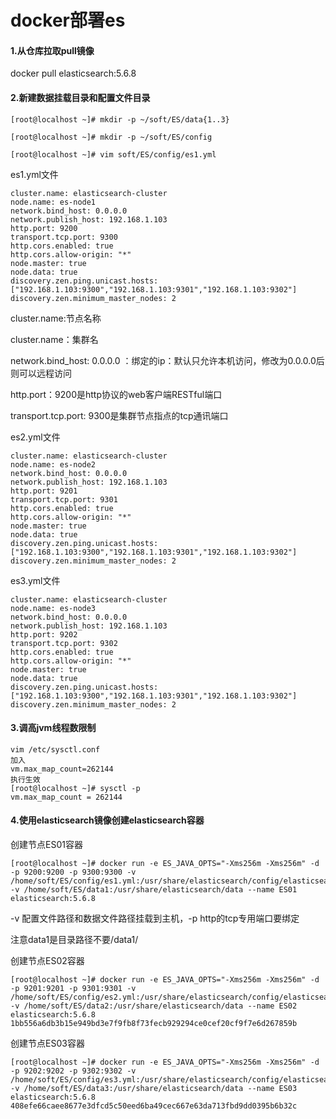 # docker部署es

#### 1.从仓库拉取pull镜像

docker pull elasticsearch:5.6.8

#### 2.新建数据挂载目录和配置文件目录

```
[root@localhost ~]# mkdir -p ~/soft/ES/data{1..3}

[root@localhost ~]# mkdir -p ~/soft/ES/config

[root@localhost ~]# vim soft/ES/config/es1.yml
```

es1.yml文件

```
cluster.name: elasticsearch-cluster
node.name: es-node1
network.bind_host: 0.0.0.0
network.publish_host: 192.168.1.103
http.port: 9200
transport.tcp.port: 9300
http.cors.enabled: true
http.cors.allow-origin: "*"
node.master: true
node.data: true
discovery.zen.ping.unicast.hosts: ["192.168.1.103:9300","192.168.1.103:9301","192.168.1.103:9302"]
discovery.zen.minimum_master_nodes: 2
```

cluster.name:节点名称

cluster.name：集群名

network.bind_host: 0.0.0.0 ：绑定的ip：默认只允许本机访问，修改为0.0.0.0后则可以远程访问

http.port：9200是http协议的web客户端RESTful端口

transport.tcp.port: 9300是集群节点指点的tcp通讯端口



es2.yml文件

```
cluster.name: elasticsearch-cluster
node.name: es-node2
network.bind_host: 0.0.0.0
network.publish_host: 192.168.1.103
http.port: 9201
transport.tcp.port: 9301
http.cors.enabled: true
http.cors.allow-origin: "*"
node.master: true
node.data: true
discovery.zen.ping.unicast.hosts: ["192.168.1.103:9300","192.168.1.103:9301","192.168.1.103:9302"]
discovery.zen.minimum_master_nodes: 2
```



es3.yml文件

```
cluster.name: elasticsearch-cluster
node.name: es-node3
network.bind_host: 0.0.0.0
network.publish_host: 192.168.1.103
http.port: 9202
transport.tcp.port: 9302
http.cors.enabled: true
http.cors.allow-origin: "*"
node.master: true
node.data: true
discovery.zen.ping.unicast.hosts: ["192.168.1.103:9300","192.168.1.103:9301","192.168.1.103:9302"]
discovery.zen.minimum_master_nodes: 2
```



#### 3.调高jvm线程数限制

```
vim /etc/sysctl.conf
加入
vm.max_map_count=262144
执行生效
[root@localhost ~]# sysctl -p
vm.max_map_count = 262144
```



#### 4.使用elasticsearch镜像创建elasticsearch容器

创建节点ES01容器

```
[root@localhost ~]# docker run -e ES_JAVA_OPTS="-Xms256m -Xms256m" -d -p 9200:9200 -p 9300:9300 -v /home/soft/ES/config/es1.yml:/usr/share/elasticsearch/config/elasticsearch.yml -v /home/soft/ES/data1:/usr/share/elasticsearch/data --name ES01 elasticsearch:5.6.8
```

-v 配置文件路径和数据文件路径挂载到主机，-p http的tcp专用端口要绑定

注意data1是目录路径不要/data1/



创建节点ES02容器

```
[root@localhost ~]# docker run -e ES_JAVA_OPTS="-Xms256m -Xms256m" -d -p 9201:9201 -p 9301:9301 -v /home/soft/ES/config/es2.yml:/usr/share/elasticsearch/config/elasticsearch.yml -v /home/soft/ES/data2:/usr/share/elasticsearch/data --name ES02 elasticsearch:5.6.8
1bb556a6db3b15e949bd3e7f9fb8f73fecb929294ce0cef20cf9f7e6d267859b
```





创建节点ES03容器

```
[root@localhost ~]# docker run -e ES_JAVA_OPTS="-Xms256m -Xms256m" -d -p 9202:9202 -p 9302:9302 -v /home/soft/ES/config/es3.yml:/usr/share/elasticsearch/config/elasticsearch.yml -v /home/soft/ES/data3:/usr/share/elasticsearch/data --name ES03 elasticsearch:5.6.8
408efe66caee8677e3dfcd5c50eed6ba49cec667e63da713fbd9dd0395b6b32c
```

